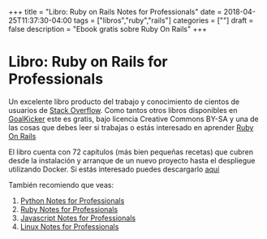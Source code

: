 +++
title = "Libro: Ruby on Rails Notes for Professionals"
date = 2018-04-25T11:37:30-04:00
tags = ["libros","ruby","rails"]
categories = [""]
draft = false
description = "Ebook gratis sobre Ruby On Rails"
+++

# Libro: Ruby on Rails for Professionals

Un excelente libro producto del trabajo y conocimiento de cientos de usuarios de
[Stack Overflow](http://www.stackoverflow.com). Como tantos otros libros disponibles en
[GoalKicker](http://goalkicker.com ) este es gratis, bajo licencia Creative Commons
BY-SA y una de las cosas que debes leer si trabajas o estás interesado en
aprender [Ruby On Rails](http://rubyonrails.org)

El libro cuenta con 72 capítulos (más bien pequeñas recetas) que cubren desde la
instalación y arranque de un nuevo proyecto hasta el despliegue utilizando
Docker. Si estás interesado puedes descargarlo
[aquí](http://goalkicker.com/RubyOnRailsBook/)

También recomiendo que veas:

1. [Python Notes for Professionals](http://goalkicker.com/PythonBook/)
2. [Ruby Notes for Professionals](http://goalkicker.com/RubyBook/)
3. [Javascript Notes for Professionals](http://goalkicker.com/JavaScriptBook/)
4. [Linux Notes for Professionals](http://goalkicker.com/LinuxBook/)
